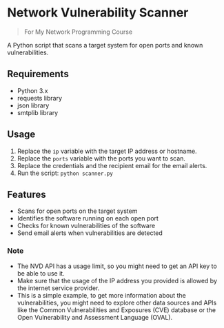 # Network Vulnerability Scanner
> For My Network Programming Course

A Python script that scans a target system for open ports and known vulnerabilities.

## Requirements
- Python 3.x
- requests library
- json library
- smtplib library

## Usage
1. Replace the `ip` variable with the target IP address or hostname.
2. Replace the `ports` variable with the ports you want to scan.
3. Replace the credentials and the recipient email for the email alerts.
4. Run the script: ```python scanner.py```

## Features

* Scans for open ports on the target system
* Identifies the software running on each open port
* Checks for known vulnerabilities of the software
* Send email alerts when vulnerabilities are detected

### Note

* The NVD API has a usage limit, so you might need to get an API key to be able to use it.
* Make sure that the usage of the IP address you provided is allowed by the internet service provider.
* This is a simple example, to get more information about the vulnerabilities, you might need to explore other data sources and APIs like the Common Vulnerabilities and Exposures (CVE) database or the Open Vulnerability and Assessment Language (OVAL).
